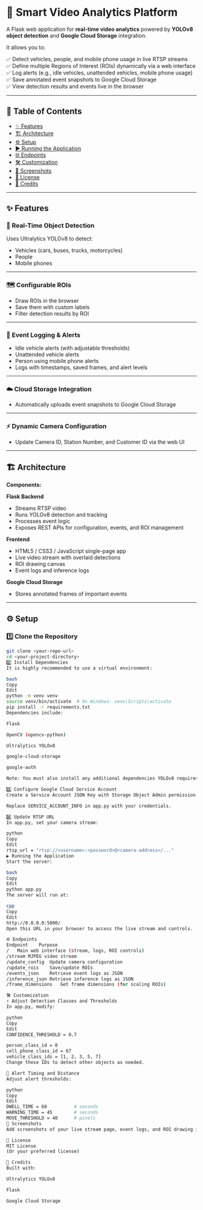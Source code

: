 # 🚀 Smart Video Analytics Platform

A Flask web application for **real-time video analytics** powered by **YOLOv8 object detection** and **Google Cloud Storage** integration.

It allows you to:

✅ Detect vehicles, people, and mobile phone usage in live RTSP streams  
✅ Define multiple Regions of Interest (ROIs) dynamically via a web interface  
✅ Log alerts (e.g., idle vehicles, unattended vehicles, mobile phone usage)  
✅ Save annotated event snapshots to Google Cloud Storage  
✅ View detection results and events live in the browser  

---

## 📂 Table of Contents

- [✨ Features](#-features)
- [🏗️ Architecture](#️-architecture)
- [⚙️ Setup](#-setup)
- [▶️ Running the Application](#️-running-the-application)
- [🌐 Endpoints](#-endpoints)
- [🛠️ Customization](#️-customization)
- [📸 Screenshots](#-screenshots)
- [📄 License](#-license)
- [🧠 Credits](#-credits)

---

## ✨ Features

### 🎯 Real-Time Object Detection
Uses Ultralytics YOLOv8 to detect:
- Vehicles (cars, buses, trucks, motorcycles)
- People
- Mobile phones

---

### 🗺️ Configurable ROIs
- Draw ROIs in the browser
- Save them with custom labels
- Filter detection results by ROI

---

### 🚨 Event Logging & Alerts
- Idle vehicle alerts (with adjustable thresholds)
- Unattended vehicle alerts
- Person using mobile phone alerts
- Logs with timestamps, saved frames, and alert levels

---

### ☁️ Cloud Storage Integration
- Automatically uploads event snapshots to Google Cloud Storage

---

### ⚡ Dynamic Camera Configuration
- Update Camera ID, Station Number, and Customer ID via the web UI

---

## 🏗️ Architecture

**Components:**

**Flask Backend**
- Streams RTSP video
- Runs YOLOv8 detection and tracking
- Processes event logic
- Exposes REST APIs for configuration, events, and ROI management

**Frontend**
- HTML5 / CSS3 / JavaScript single-page app
- Live video stream with overlaid detections
- ROI drawing canvas
- Event logs and inference logs

**Google Cloud Storage**
- Stores annotated frames of important events

---

## ⚙️ Setup

### 1️⃣ Clone the Repository

```bash
git clone <your-repo-url>
cd <your-project-directory>
2️⃣ Install Dependencies
It is highly recommended to use a virtual environment:

bash
Copy
Edit
python -m venv venv
source venv/bin/activate  # On Windows: venv\Scripts\activate
pip install -r requirements.txt
Dependencies include:

Flask

OpenCV (opencv-python)

Ultralytics YOLOv8

google-cloud-storage

google-auth

Note: You must also install any additional dependencies YOLOv8 requires (e.g., PyTorch).

3️⃣ Configure Google Cloud Service Account
Create a Service Account JSON Key with Storage Object Admin permission.

Replace SERVICE_ACCOUNT_INFO in app.py with your credentials.

4️⃣ Update RTSP URL
In app.py, set your camera stream:

python
Copy
Edit
rtsp_url = "rtsp://<username>:<password>@<camera-address>/..."
▶️ Running the Application
Start the server:

bash
Copy
Edit
python app.py
The server will run at:

cpp
Copy
Edit
http://0.0.0.0:5000/
Open this URL in your browser to access the live stream and controls.

🌐 Endpoints
Endpoint	Purpose
/	Main web interface (stream, logs, ROI controls)
/stream	MJPEG video stream
/update_config	Update camera configuration
/update_rois	Save/update ROIs
/events_json	Retrieve event logs as JSON
/inference_json	Retrieve inference logs as JSON
/frame_dimensions	Get frame dimensions (for scaling ROIs)

🛠️ Customization
⚡ Adjust Detection Classes and Thresholds
In app.py, modify:

python
Copy
Edit
CONFIDENCE_THRESHOLD = 0.7

person_class_id = 0
cell_phone_class_id = 67
vehicle_class_ids = [1, 2, 3, 5, 7]
Change these IDs to detect other objects as needed.

🛑 Alert Timing and Distance
Adjust alert thresholds:

python
Copy
Edit
DWELL_TIME = 60          # seconds
WARNING_TIME = 45        # seconds
MOVE_THRESHOLD = 40      # pixels
📸 Screenshots
Add screenshots of your live stream page, event logs, and ROI drawing interface here.

📄 License
MIT License
(Or your preferred license)

🧠 Credits
Built with:

Ultralytics YOLOv8

Flask

Google Cloud Storage
